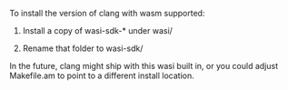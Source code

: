 To install the version of clang with wasm supported:

1. Install a copy of wasi-sdk-* under wasi/

2. Rename that folder to wasi-sdk/

In the future, clang might ship with this wasi built in, or
you could adjust Makefile.am to point to a different install location.

